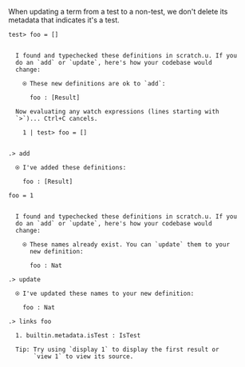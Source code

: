 When updating a term from a test to a non-test, we don't delete its metadata that indicates it's a test.

```unison
test> foo = []
```

```ucm

  I found and typechecked these definitions in scratch.u. If you
  do an `add` or `update`, here's how your codebase would
  change:
  
    ⍟ These new definitions are ok to `add`:
    
      foo : [Result]
  
  Now evaluating any watch expressions (lines starting with
  `>`)... Ctrl+C cancels.

    1 | test> foo = []
    

```
```ucm
.> add

  ⍟ I've added these definitions:
  
    foo : [Result]

```
```unison
foo = 1
```

```ucm

  I found and typechecked these definitions in scratch.u. If you
  do an `add` or `update`, here's how your codebase would
  change:
  
    ⍟ These names already exist. You can `update` them to your
      new definition:
    
      foo : Nat

```
```ucm
.> update

  ⍟ I've updated these names to your new definition:
  
    foo : Nat

.> links foo

  1. builtin.metadata.isTest : IsTest
  
  Tip: Try using `display 1` to display the first result or
       `view 1` to view its source.

```
